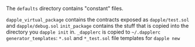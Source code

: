 The `defaults` directory contains "constant" files.

`dapple_virtual_package` contains the contracts exposed as `dapple/test.sol` and `dapple/debug.sol`
`init_package` contains the stuff that is copied into the directory you `dapple init` in.
`_dapplerc` is copied to `~/.dapplerc`
`generator_templates`: `*.sol` and `*_test.sol` file templates for `dapple new`
